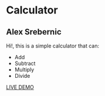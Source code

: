 # Calculator 
## Alex Srebernic

Hi!, this is a simple calculator that can:    
- Add
- Subtract
- Multiply 
- Divide



[LIVE DEMO](https://alexsrebernic.github.io/Calculator/)

